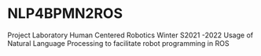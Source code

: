 # NLP4BPMN2ROS
Project Laboratory Human Centered Robotics Winter S2021 -2022
Usage of Natural Language Processing to facilitate robot programming in ROS
